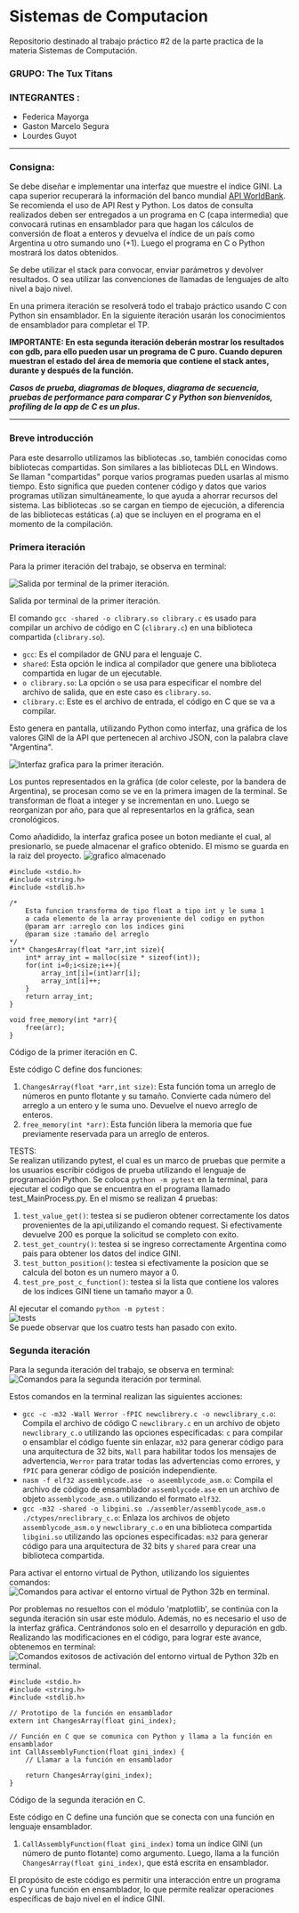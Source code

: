 # Sistemas de Computacion
Repositorio destinado al trabajo práctico #2 de la parte practica de la materia Sistemas de Computación.  
### GRUPO: The Tux Titans
### INTEGRANTES : 
- Federica Mayorga
- Gaston Marcelo Segura
- Lourdes Guyot

---
### Consigna:

Se debe diseñar e implementar una interfaz que muestre el índice GINI. La capa superior recuperará la información del banco mundial [API WorldBank](https://api.worldbank.org/v2/en/country/all/indicator/SI.POV.GINI?format=json&date=2011:2020&per_page=32500&page=1&country=%22Argentina%22). Se recomienda el uso de API Rest y Python. Los datos de consulta realizados deben ser entregados a un programa en C (capa intermedia) que convocará rutinas en ensamblador para que hagan los cálculos de conversión de float a enteros y devuelva el índice de un país como Argentina u otro sumando uno (+1). Luego el programa en C o Python mostrará los datos obtenidos.

Se debe utilizar el stack para convocar, enviar parámetros y devolver resultados. O sea utilizar las convenciones de llamadas de lenguajes de alto nivel a bajo nivel.

En una primera iteración se resolverá todo el trabajo práctico usando C con Python sin ensamblador. En la siguiente iteración usarán los conocimientos de ensamblador para completar el TP.

**IMPORTANTE: En esta segunda iteración deberán mostrar los resultados con gdb, para ello pueden usar un programa de C puro. Cuando depuren muestran el estado del área de memoria que contiene el stack antes, durante y después de la función.**

***Casos de prueba, diagramas de bloques, diagrama de secuencia, pruebas de performance para comparar C y Python son bienvenidos, profiling de la app de C es un plus.***

---
### Breve introducción

Para este desarrollo utilizamos las bibliotecas .so, también conocidas como bibliotecas compartidas. Son similares a las bibliotecas DLL en Windows. Se llaman "compartidas" porque varios programas pueden usarlas al mismo tiempo. Esto significa que pueden contener código y datos que varios programas utilizan simultáneamente, lo que ayuda a ahorrar recursos del sistema. Las bibliotecas .so se cargan en tiempo de ejecución, a diferencia de las bibliotecas estáticas (.a) que se incluyen en el programa en el momento de la compilación.

### Primera iteración

Para la primer iteración del trabajo, se observa en terminal:

![Salida por terminal de la primer iteración.](https://github.com/FedericaMayorga01/SistDeCompTP2/assets/131220584/26dabf06-f34e-444d-a753-67dd00f1eeef)


Salida por terminal de la primer iteración.

El comando `gcc -shared -o clibrary.so clibrary.c` es usado para compilar un archivo de código en C (`clibrary.c`) en una biblioteca compartida (`clibrary.so`).

- `gcc`: Es el compilador de GNU para el lenguaje C.
- `shared`: Esta opción le indica al compilador que genere una biblioteca compartida en lugar de un ejecutable.
- `o clibrary.so`: La opción `o` se usa para especificar el nombre del archivo de salida, que en este caso es `clibrary.so`.
- `clibrary.c`: Este es el archivo de entrada, el código en C que se va a compilar.

Esto genera en pantalla, utilizando Python como interfaz, una gráfica de los valores GINI de la API que pertenecen al archivo JSON, con la palabra clave "Argentina".

![Interfaz grafica para la primer iteración.](https://github.com/FedericaMayorga01/SistDeCompTP2/assets/131220584/90139278-80ba-42c6-bf17-eb2960cb17f3)

Los puntos representados en la gráfica (de color celeste, por la bandera de Argentina), se procesan como se ve en la primera imagen de la terminal. Se transforman de float a integer y se incrementan en uno. Luego se reorganizan por año, para que al representarlos en la gráfica, sean cronológicos.

Como añadidido, la interfaz grafica posee un boton mediante el cual, al presionarlo, se puede almacenar el grafico obtenido. El mismo se guarda en la raiz del proyecto.
![grafico almacenado](https://)  

```
#include <stdio.h>
#include <string.h>
#include <stdlib.h>

/*
    Esta funcion transforma de tipo float a tipo int y le suma 1 
    a cada elemento de la array proveniente del codigo en python 
    @param arr :arreglo con los indices gini
    @param size :tamaño del arreglo
*/
int* ChangesArray(float *arr,int size){
    int* array_int = malloc(size * sizeof(int));
    for(int i=0;i<size;i++){
        array_int[i]=(int)arr[i];
        array_int[i]++;
    }
    return array_int;
}

void free_memory(int *arr){
    free(arr);
}
```
Código de la primer iteración en C.

Este código C define dos funciones:

1. `ChangesArray(float *arr,int size)`: Esta función toma un arreglo de números en punto flotante y su tamaño. Convierte cada número del arreglo a un entero y le suma uno. Devuelve el nuevo arreglo de enteros.
2. `free_memory(int *arr)`: Esta función libera la memoria que fue previamente reservada para un arreglo de enteros.

TESTS:  
Se realizan utilizando pytest, el cual es un marco de pruebas que permite a los usuarios escribir códigos de prueba utilizando el lenguaje de programación Python. Se coloca `python -m pytest` en la terminal, para ejecutar el codigo que se encuentra en el programa llamado test_MainProcess.py. En el mismo se realizan 4 pruebas:

1. `test_value_get()`: testea si se pudieron obtener correctamente los datos provenientes de la api,utilizando el comando request. Si efectivamente devuelve 200 es porque la solicitud se completo con exito.
2. `test_get_country()`: testea si se ingreso correctamente Argentina como pais para obtener los datos del indice GINI.
3. `test_button_position()`: testea si efectivamente la posicion que se calcula del boton es un numero mayor a 0.
4. `test_pre_post_c_function()`: testea si la lista que contiene los valores de los indices GINI tiene un tamaño mayor a 0.
  
Al ejecutar el comando `python -m pytest` :  
![tests](https://)  
Se puede observar que los cuatro tests han pasado con exito.

### Segunda iteración

Para la segunda iteración del trabajo, se observa en terminal:
![Comandos para la segunda iteración por terminal.](https://github.com/FedericaMayorga01/SistDeCompTP2/assets/131220584/d69c9e65-47bf-4a62-8da9-2d7462884248)

Estos comandos en la terminal realizan las siguientes acciones:

- `gcc -c -m32 -Wall Werror -fPIC newclibrery.c -o newclibrary_c.o`: Compila el archivo de código C `newclibrary.c` en un archivo de objeto `newclibrary_c.o` utilizando las opciones especificadas: `c` para compilar o ensamblar el código fuente sin enlazar, `m32` para generar código para una arquitectura de 32 bits, `Wall` para habilitar todos los mensajes de advertencia, `Werror` para tratar todas las advertencias como errores, y `fPIC` para generar código de posición independiente.
- `nasm -f elf32 assemblycode.ase -o aseemblycode_asm.o`: Compila el archivo de código de ensamblador `assemblycode.ase` en un archivo de objeto `assemblycode_asm.o` utilizando el formato `elf32`.
- `gcc -m32 -shared -o libgini.so ./assembler/assemblycode_asm.o ./ctypes/nreclibrary_c.o`: Enlaza los archivos de objeto `assemblycode_asm.o` y `newclibrary_c.o` en una biblioteca compartida `libgini.so` utilizando las opciones especificadas: `m32` para generar código para una arquitectura de 32 bits y `shared` para crear una biblioteca compartida.

Para activar el entorno virtual de Python, utilizando los siguientes comandos:
![Comandos para activar el entorno virtual de Python 32b en terminal.](https://github.com/FedericaMayorga01/SistDeCompTP2/assets/131220584/de08e997-ee36-4645-99ad-e31013bb0386)

Por problemas no resueltos con el módulo 'matplotlib', se continúa con la segunda iteración sin usar este módulo. Además, no es necesario el uso de la interfaz gráfica. Centrándonos solo en el desarrollo y depuración en gdb.
Realizando las modificaciones en el código, para lograr este avance, obtenemos en terminal:
![Comandos exitosos de activación del entorno virtual de Python 32b en terminal.](https://github.com/FedericaMayorga01/SistDeCompTP2/assets/131220584/7662cbb1-fdd2-49a4-bdb3-47816ef17c54)


```
#include <stdio.h>
#include <string.h>
#include <stdlib.h>

// Prototipo de la función en ensamblador
extern int ChangesArray(float gini_index);

// Función en C que se comunica con Python y llama a la función en ensamblador
int CallAssemblyFunction(float gini_index) {
    // Llamar a la función en ensamblador

    return ChangesArray(gini_index);
}
```
Código de la segunda iteración en C.

Este código en C define una función que se conecta con una función en lenguaje ensamblador.

1. `CallAssemblyFunction(float gini_index)` toma un índice GINI (un número de punto flotante) como argumento. Luego, llama a la función `ChangesArray(float gini_index)`, que está escrita en ensamblador.

El propósito de este código es permitir una interacción entre un programa en C y una función en ensamblador, lo que permite realizar operaciones específicas de bajo nivel en el índice GINI.
